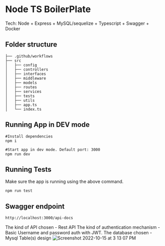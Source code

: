 # Node TS BoilerPlate

Tech: Node + Express + MySQL/sequelize + Typescript + Swagger + Docker


## Folder structure 
```
├── .github/workflows
├── src
│   ├── config
│   ├── controllers
│   ├── interfaces
│   ├── middleware
│   ├── models
│   ├── routes
│   ├── services
│   ├── tests
│   ├── utils
│   ├── app.ts
│   └── index.ts
```


## Running App in DEV mode
``` 
#Install dependencies
npm i 

#Start app in dev mode. Default port: 3000
npm run dev 
```

## Running Tests
Make sure the app is running using the above command.
```
npm run test
```

## Swagger endpoint

``` http://localhost:3000/api-docs ```



The kind of API chosen - Rest API 
The kind of authentication mechanism - Basic Username and password auth with JWT. 
The database chosen - Mysql
Table(s) design
![Screenshot 2022-10-15 at 3 13 07 PM](https://user-images.githubusercontent.com/7907139/195979882-b588337d-478b-4f0c-9777-e8cff9ce8122.png)
